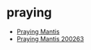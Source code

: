 # praying

 * [Praying Mantis](../../index/p/praying-mantis-200263.json)
 * [Praying Mantis 200263](../../index/p/praying-mantis-200263.json)
